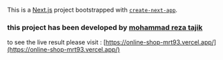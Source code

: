 This is a [Next.js](https://nextjs.org/) project bootstrapped with [`create-next-app`](https://github.com/vercel/next.js/tree/canary/packages/create-next-app).


### this project has been developed by **[mohammad reza tajik](https://jobvision.ir/cv/89669852-002524)** 

to see the  live result please visit : 
                                     [https://online-shop-mrt93.vercel.app/](https://online-shop-mrt93.vercel.app/)
                                    


